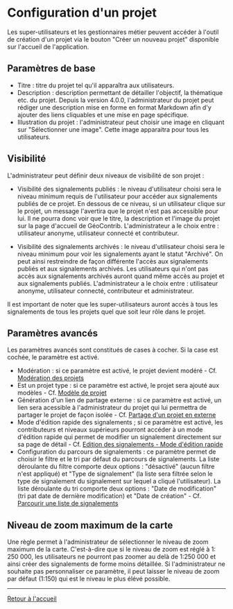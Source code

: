 # Configuration d'un projet

Les super-utilisateurs et les gestionnaires métier peuvent accéder à l'outil de création d'un projet via le bouton "Créer un nouveau projet" disponible sur l'accueil de l'application.

## Paramètres de base

* Titre : titre du projet tel qu'il apparaîtra aux utilisateurs.
* Description : description permettant de détailler l'objectif, la thématique etc. du projet. Depuis la version 4.0.0, l'administrateur du projet peut rédiger une description mise en forme en format Markdown afin d'y ajouter des liens cliquables et une mise en page spécifique.
* Illustration du projet : l'administrateur peut choisir une image en cliquant sur "Sélectionner une image". Cette image apparaitra pour tous les utilisateurs.

## Visibilité

L'administrateur peut définir deux niveaux de visibilité de son projet :

* Visibilité des signalements publiés : le niveau d'utilisateur choisi sera le niveau minimum requis de l'utilisateur pour accéder aux signalements publiés de ce projet. En dessous de ce niveau, si un utilisateur clique sur le projet, un message l'avertira que le projet n'est pas accessible pour lui. Il ne pourra donc voir que le titre, la description et l'image du projet sur la page d'accueil de GéoContrib. L'administrateur a le choix entre : utilisateur anonyme, utilisateur connecté et contributeur.

* Visibilité des signalements archivés : le niveau d'utilisateur choisi sera le niveau minimum pour voir les signalements ayant le statut "Archivé". On peut ainsi restreindre de façon différente l'accès aux signalements publiés et aux signalements archivés. Les utilisateurs qui n'ont pas accès aux signalements archivés auront quand même accès au projet et aux signalements publiés. L'administrateur a le choix entre : utilisateur anonyme, utilisateur connecté, contributeur et administrateur.

Il est important de noter que les super-utilisateurs auront accès à tous les signalements de tous les projets quel que soit leur rôle dans le projet.

## Paramètres avancés

Les paramètres avancés sont constitués de cases à cocher. Si la case est cochée, le paramètre est activé.

* Modération : si ce paramètre est activé, le projet devient modéré - Cf. [Modération des projets](moderation.md)
* Est un projet type : si ce paramètre est activé, le projet sera ajouté aux modèles - Cf. [Modèle de projet](project_template.md)
* Génération d'un lien de partage externe : si ce paramètre est activé, un lien sera acessible à l'administrateur du projet qui lui permettra de partager le projet de façon isolée - Cf. [Partage d'un projet en externe](project_sharing.md)
* Mode d'édition rapide des signalements ; si ce paramètre est activé, les contributeurs et niveaux supérieurs pourront accéder à un mode d'édition rapide qui permet de modifier un signalement directement sur sa page de détail - Cf. [Edition des signalements - Mode d'édition rapide](feature_editing.md)
* Configuration du parcours de signalements : ce paramètre permet de choisir le filtre et le tri par défaut du parcours de signalements. La liste déroulante du filtre comporte deux options : "désactivé" (aucun filtre n'est appliqué) et "Type de signalement" (la liste sera filtrée selon le type de signalement du signalement sur lequel a cliqué l'utilisateur). La liste déroulante du tri comporte deux options : "Date de modification" (tri pat date de dernière modification) et "Date de création" - Cf. [Parcourir une liste de signalements](browse_through_list_of_features.md)

## Niveau de zoom maximum de la carte

Une règle permet à l'administrateur de sélectionner le niveau de zoom maximum de la carte. C'est-à-dire que si le niveau de zoom est réglé à 1: 250 000, les utilisateurs ne pourront pas zoomer au delà de 1:250 000 et ainsi créer des signalements de forme moins détaillée. Si l'administrateur ne souhaite pas personnaliser ce paramètre, il peut laisser le niveau de zoom par défaut (1:150) qui est le niveau le plus élévé possible.

---

[Retour à l'accueil](<index.md>)
